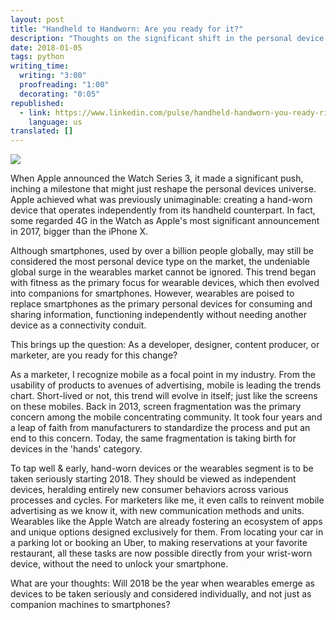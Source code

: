 ```yaml
---
layout: post
title: "Handheld to Handworn: Are you ready for it?"
description: "Thoughts on the significant shift in the personal device industry marked by the introduction of Apple's Watch Series 3. It marks an independence from handheld devices as we know them. It will shape consumer behavior and eventually surpass smartphones as the primary personal device."
date: 2018-01-05
tags: python
writing_time:
  writing: "3:00"
  proofreading: "1:00"
  decorating: "0:05"
republished:
  - link: https://www.linkedin.com/pulse/handheld-handworn-you-ready-rishi-raj/?trackingId=IUrZiveqQfuGKzAjzLCwrA%3D%3D
    language: us
translated: []
---
```


![](https://media.licdn.com/dms/image/C5612AQGpySQToEkMSw/article-cover_image-shrink_720_1280/0/1520172827017?e=1709164800&v=beta&t=WOnV-qk0JVsbE8tbsQcmhMy4vF-KAnqbURySuQSu4aw)


When Apple announced the Watch Series 3, it made a significant push, inching a milestone that might just reshape the personal devices universe. Apple achieved what was previously unimaginable: creating a hand-worn device that operates independently from its handheld counterpart. In fact, some regarded 4G in the Watch as Apple's most significant announcement in 2017, bigger than the iPhone X.

Although smartphones, used by over a billion people globally, may still be considered the most personal device type on the market, the undeniable global surge in the wearables market cannot be ignored. This trend began with fitness as the primary focus for wearable devices, which then evolved into companions for smartphones. However, wearables are poised to replace smartphones as the primary personal devices for consuming and sharing information, functioning independently without needing another device as a connectivity conduit.

This brings up the question: As a developer, designer, content producer, or marketer, are you ready for this change?

As a marketer, I recognize mobile as a focal point in my industry. From the usability of products to avenues of advertising, mobile is leading the trends chart. Short-lived or not, this trend will evolve in itself; just like the screens on these mobiles. Back in 2013, screen fragmentation was the primary concern among the mobile concentrating community. It took four years and a leap of faith from manufacturers to standardize the process and put an end to this concern. Today, the same fragmentation is taking birth for devices in the 'hands' category.

To tap well & early, hand-worn devices or the wearables segment is to be taken seriously starting 2018. They should be viewed as independent devices, heralding entirely new consumer behaviors across various processes and cycles. For marketers like me, it even calls to reinvent mobile advertising as we know it, with new communication methods and units. Wearables like the Apple Watch are already fostering an ecosystem of apps and unique options designed exclusively for them. From locating your car in a parking lot or booking an Uber, to making reservations at your favorite restaurant, all these tasks are now possible directly from your wrist-worn device, without the need to unlock your smartphone.

What are your thoughts: Will 2018 be the year when wearables emerge as devices to be taken seriously and considered individually, and not just as companion machines to smartphones?